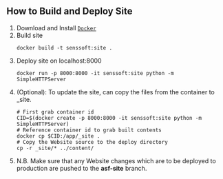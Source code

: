 How to Build and Deploy Site
----------------------------

1. Download and Install [``Docker``](http://docker.com)
2. Build site
    ```
    docker build -t senssoft:site .
    ```
3. Deploy site on localhost:8000
    ```
    docker run -p 8000:8000 -it senssoft:site python -m SimpleHTTPServer 
    ```
4. (Optional): To update the site, can copy the files from the container to _site.
    ```
    # First grab container id
    CID=$(docker create -p 8000:8000 -it senssoft:site python -m SimpleHTTPServer)
    # Reference container id to grab built contents
    docker cp $CID:/app/_site .
    # Copy the Website source to the deploy directory
    cp -r _site/* ../content/
    ```
5. N.B. Make sure that any Website changes which are to be deployed to production are pushed
   to the **asf-site** branch.
